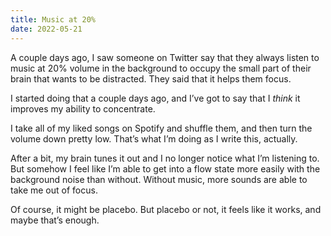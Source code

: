 ```yaml
---
title: Music at 20%
date: 2022-05-21
---
```


A couple days ago, I saw someone on Twitter say that they always listen to music at 20% volume in the background to occupy the small part of their brain that wants to be distracted. They said that it helps them focus.

I started doing that a couple days ago, and I’ve got to say that I _think_ it improves my ability to concentrate.

I take all of my liked songs on Spotify and shuffle them, and then turn the volume down pretty low. That’s what I’m doing as I write this, actually.

After a bit, my brain tunes it out and I no longer notice what I’m listening to. But somehow I feel like I’m able to get into a flow state more easily with the background noise than without. Without music, more sounds are able to take me out of focus.

Of course, it might be placebo. But placebo or not, it feels like it works, and maybe that’s enough.

